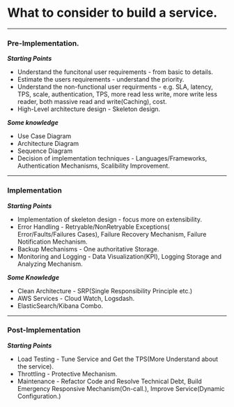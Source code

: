 # What to consider to build a service.
*** 

### Pre-Implementation. 
***Starting Points***
* Understand the funcitonal user requirements - from basic to details.
* Estimate the users requirements - understand the priority. 
* Understand the non-functional user requirments - e.g. SLA, latency, TPS, scale, authentication, TPS, more read less write, more write less reader, both massive read and write(Caching), cost.  
* High-Level architecture design - Skeleton design.

***Some knowledge***  
* Use Case Diagram
* Architecture Diagram 
* Sequence Diagram
* Decision of implementation techniques - Languages/Frameworks, Authentication Mechanisms, Scalibility Improvement.
***  
### Implementation  
***Starting Points***
* Implementation of skeleton design - focus more on extensibility.   
* Error Handling - Retryable/NonRetryable Exceptions( Error/Faults/Failures Cases), Failure Recovery Mechanism, Failure Notification Mechanism. 
* Backup Mechanisms - One authoritative Storage.
* Monitoring and Logging - Data Visualization(KPI),  Logging Storage and Analyzing Mechanism.
  
***Some Knowledge***  
* Clean Architecture - SRP(Single Responsibility Principle etc.)  
* AWS Services - Cloud Watch, Logsdash.
* ElasticSearch/Kibana Combo. 
***

### Post-Implementation  
***Starting Points***  
* Load Testing - Tune Service and Get the TPS(More Understand about the service).
* Throttling - Protective Mechanism.
* Maintenance - Refactor Code and Resolve Technical Debt, Build Emergency Responsive Mechanism(On-call.), Improve Service(Dynamic Configuration.)